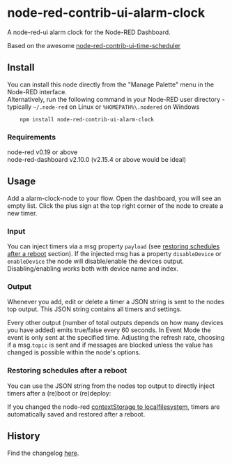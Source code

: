 # node-red-contrib-ui-alarm-clock
A node-red-ui alarm clock for the Node-RED Dashboard.  

Based on the awesome [node-red-contrib-ui-time-scheduler
](https://github.com/fellinga/node-red-contrib-ui-time-scheduler)

## Install
  
You can install this node directly from the "Manage Palette" menu in the Node-RED interface.  
Alternatively, run the following command in your Node-RED user directory - typically `~/.node-red` on Linux or `%HOMEPATH%\.nodered` on Windows

        npm install node-red-contrib-ui-alarm-clock

### Requirements ###
node-red v0.19 or above  
node-red-dashboard v2.10.0 (v2.15.4 or above would be ideal)
  
## Usage
  
Add a alarm-clock-node to your flow. Open the dashboard, you will see an empty list.
Click the plus sign at the top right corner of the node to create a new timer.
  
### Input
  
You can inject timers via a msg property `payload` (see [restoring schedules after a reboot](#Restoring-schedules-after-a-reboot) section). If the injected msg has a property `disableDevice` or `enableDevice` the node will disable/enable the devices output. Disabling/enabling works both with device name and index.
  
### Output
  
Whenever you add, edit or delete a timer a JSON string is sent to the nodes top output. This JSON string contains all timers and settings.

Every other output (number of total outputs depends on how many devices you have added) emits true/false every 60 seconds. In Event Mode the event is only sent at the specified time. Adjusting the refresh rate, choosing if a msg.`topic` is sent and if messages are blocked unless the value has changed is possible within the node's options.

### Restoring schedules after a reboot
  
You can use the JSON string from the nodes top output to directly inject timers after a (re)boot or (re)deploy:
   
If you changed the node-red <a target="blank" href="https://nodered.org/docs/user-guide/context#context-stores">contextStorage to localfilesystem</a>, timers are automatically saved and restored after a reboot.

  
## History
  
Find the changelog [here](CHANGELOG.md).

